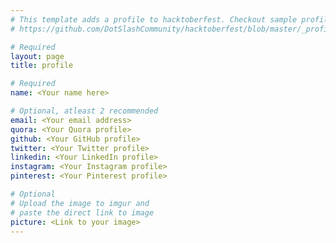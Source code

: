 ```yaml
---
# This template adds a profile to hacktoberfest. Checkout sample profile at
# https://github.com/DotSlashCommunity/hacktoberfest/blob/master/_profile/ksdme.md

# Required
layout: page
title: profile

# Required
name: <Your name here>

# Optional, atleast 2 recommended
email: <Your email address>
quora: <Your Quora profile>
github: <Your GitHub profile> 
twitter: <Your Twitter profile>
linkedin: <Your LinkedIn profile>
instagram: <Your Instagram profile>
pinterest: <Your Pinterest profile>

# Optional
# Upload the image to imgur and
# paste the direct link to image
picture: <Link to your image>
---
```

